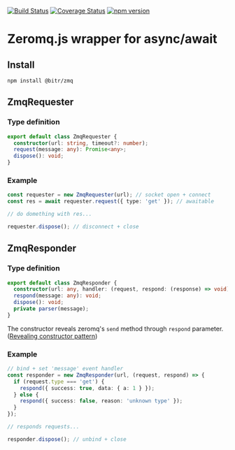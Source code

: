 [![Build Status](https://travis-ci.org/bitrinjani/zmq.svg?branch=master)](https://travis-ci.org/bitrinjani/zmq) [![Coverage Status](https://coveralls.io/repos/github/bitrinjani/zmq/badge.svg?branch=master&i=2)](https://coveralls.io/github/bitrinjani/zmq?branch=master) [![npm version](https://badge.fury.io/js/%40bitr%2Fzmq.svg)](https://badge.fury.io/js/%40bitr%2Fzmq)

# Zeromq.js wrapper for async/await

## Install

```
npm install @bitr/zmq
```

## ZmqRequester

### Type definition

```typescript
export default class ZmqRequester {
  constructor(url: string, timeout?: number);
  request(message: any): Promise<any>;
  dispose(): void;
}
```

### Example

```typescript
const requester = new ZmqRequester(url); // socket open + connect
const res = await requester.request({ type: 'get' }); // awaitable

// do domething with res...

requester.dispose(); // disconnect + close
```

## ZmqResponder

### Type definition

```typescript
export default class ZmqResponder {
  constructor(url: any, handler: (request, respond: (response) => void) => void);
  respond(message: any): void;
  dispose(): void;
  private parser(message);
}
```

The constructor reveals zeromq's `send` method through `respond` parameter. ([Revealing constructor pattern](https://blog.domenic.me/the-revealing-constructor-pattern/))

### Example

```typescript
// bind + set 'message' event handler
const responder = new ZmqResponder(url, (request, respond) => {
  if (request.type === 'get') {
    respond({ success: true, data: { a: 1 } });
  } else {
    respond({ success: false, reason: 'unknown type' });
  }
});

// responds requests...

responder.dispose(); // unbind + close
```
